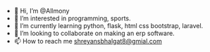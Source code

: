 - 👋 Hi, I’m @Allmony
- 👀 I’m interested in programming, sports. 
- 🌱 I’m currently learning python, flask, html css bootstrap, laravel. 
- 💞️ I’m looking to collaborate on making an erp software.
- 📫 How to reach me shreyansbhalgat8@gmial.com

<!---
Allmony/Allmony is a ✨ special ✨ repository because its `README.md` (this file) appears on your GitHub profile.
You can click the Preview link to take a look at your changes.
--->
